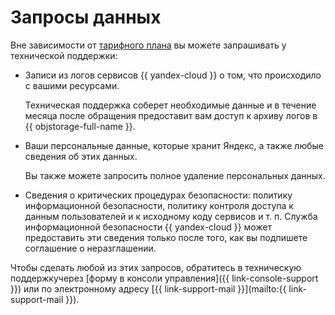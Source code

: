 # Запросы данных



Вне зависимости от [тарифного плана](overview.md) вы можете запрашивать у технической поддержки:

* Записи из логов сервисов {{ yandex-cloud }} о том, что происходило с вашими ресурсами.
  
  Техническая поддержка соберет необходимые данные и в течение месяца после обращения предоставит вам доступ к архиву логов в {{ objstorage-full-name }}.
     
* Ваши персональные данные, которые хранит Яндекс, а также любые сведения об этих данных.

  Вы также можете запросить полное удаление персональных данных.

* Сведения о критических процедурах безопасности: политику информационной безопасности, политику контроля доступа к данным пользователей и к исходному коду сервисов и т. п. Служба информационной безопасности {{ yandex-cloud }} может предоставить эти сведения только после того, как вы подпишете соглашение о неразглашении.

Чтобы сделать любой из этих запросов, обратитесь в техническую поддержкучерез [форму в консоли управления]({{ link-console-support }}) или по электронному адресу [{{ link-support-mail }}](mailto:{{ link-support-mail }}).

